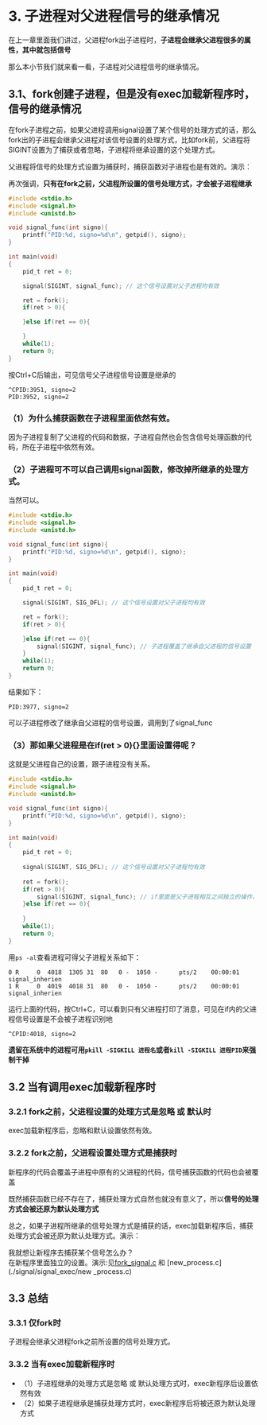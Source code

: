 # 3. 子进程对父进程信号的继承情况

在上一章里面我们讲过，父进程fork出子进程时，**子进程会继承父进程很多的属性，其中就包括信号**

那么本小节我们就来看一看，子进程对父进程信号的继承情况。

## 3.1、fork创建子进程，但是没有exec加载新程序时，信号的继承情况

在fork子进程之前，如果父进程调用signal设置了某个信号的处理方式的话，那么fork出的子进程会继承父进程对该信号设置的处理方式，比如fork前，父进程将SIGINT设置为了捕获或者忽略，子进程将继承设置的这个处理方式。

父进程将信号的处理方式设置为捕获时，捕获函数对子进程也是有效的。演示：

再次强调，**只有在fork之前，父进程所设置的信号处理方式，才会被子进程继承**

```c
#include <stdio.h>
#include <signal.h>
#include <unistd.h>

void signal_func(int signo){
    printf("PID:%d, signo=%d\n", getpid(), signo);
}

int main(void)
{
    pid_t ret = 0;

    signal(SIGINT, signal_func); // 这个信号设置对父子进程均有效

    ret = fork();
    if(ret > 0){

    }else if(ret == 0){

    }
    while(1);
    return 0;
}
```

按Ctrl+C后输出，可见信号父子进程信号设置是继承的

```shell
^CPID:3951, signo=2
PID:3952, signo=2
```

### （1）为什么捕获函数在子进程里面依然有效。

因为子进程复制了父进程的代码和数据，子进程自然也会包含信号处理函数的代码，所在子进程中依然有效。

### （2）子进程可不可以自己调用signal函数，修改掉所继承的处理方式。

当然可以。

```c
#include <stdio.h>
#include <signal.h>
#include <unistd.h>

void signal_func(int signo){
    printf("PID:%d, signo=%d\n", getpid(), signo);
}

int main(void)
{
    pid_t ret = 0;

    signal(SIGINT, SIG_DFL); // 这个信号设置对父子进程均有效

    ret = fork();
    if(ret > 0){

    }else if(ret == 0){
        signal(SIGINT, signal_func); // 子进程覆盖了继承自父进程的信号设置
    }
    while(1);
    return 0;
}
```

结果如下：

```shell
PID:3977, signo=2
```

可以子进程修改了继承自父进程的信号设置，调用到了signal_func

### （3）那如果父进程是在if(ret > 0){}里面设置得呢？

这就是父进程自己的设置，跟子进程没有关系。

```c
#include <stdio.h>
#include <signal.h>
#include <unistd.h>

void signal_func(int signo){
    printf("PID:%d, signo=%d\n", getpid(), signo);
}

int main(void)
{
    pid_t ret = 0;
    
    signal(SIGINT, SIG_DFL); // 这个信号设置对父子进程均有效
    
    ret = fork();
    if(ret > 0){
        signal(SIGINT, signal_func); // if里面是父子进程相互之间独立的操作，子进程不会涉及
    }else if(ret == 0){
        
    }
    while(1);
    return 0;
}
```

用`ps -al`查看进程可得父子进程关系如下：

```shell
0 R     0  4018  1305 31  80   0 -  1050 -      pts/2    00:00:01 signal_inherien
1 R     0  4019  4018 31  80   0 -  1050 -      pts/2    00:00:01 signal_inherien
```

运行上面的代码，按Ctrl+C，可以看到只有父进程打印了消息，可见在if内的父进程信号设置是不会被子进程识别地

```shell
^CPID:4018, signo=2
```

**遗留在系统中的进程可用`pkill -SIGKILL 进程名`或者`kill -SIGKILL 进程PID`来强制干掉**

## 3.2 当有调用exec加载新程序时

### 3.2.1 fork之前，父进程设置的处理方式是忽略 或 默认时

exec加载新程序后，忽略和默认设置依然有效。

### 3.2.2 fork之前，父进程设置处理方式是捕获时

新程序的代码会覆盖子进程中原有的父进程的代码，信号捕获函数的代码也会被覆盖

既然捕获函数已经不存在了，捕获处理方式自然也就没有意义了，所以**信号的处理方式会被还原为默认处理方式**

总之，如果子进程所继承的信号处理方式是捕获的话，exec加载新程序后，捕获处理方式会被还原为默认处理方式。演示：

我就想让新程序去捕获某个信号怎么办？  
在新程序里面独立的设置。演示:见[fork_signal.c](signal/signal_exec/fork_signal.c) 和 [new_process.c](./signal/signal_exec/new _process.c)

## 3.3 总结

### 3.3.1 仅fork时

子进程会继承父进程fork之前所设置的信号处理方式。

### 3.3.2 当有exec加载新程序时

+ （1）子进程继承的处理方式是忽略 或 默认处理方式时，exec新程序后设置依然有效
+ （2）如果子进程继承是捕获处理方式时，exec新程序后将被还原为默认处理方式
